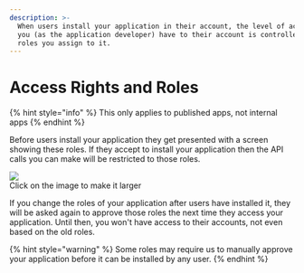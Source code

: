 ```yaml
---
description: >-
  When users install your application in their account, the level of access that
  you (as the application developer) have to their account is controlled by the
  roles you assign to it.
---
```


# Access Rights and Roles

{% hint style="info" %}
This only applies to published apps, not internal apps
{% endhint %}

Before users install your application they get presented with a screen showing these roles. If they accept to install your application then the API calls you can make will be restricted to those roles.

[![](http://help.spaces.nexudus.com/content/images/captures/access-request-en.png)](http://help.spaces.nexudus.com/content/images/captures/access-request-en.png)  
Click on the image to make it larger

If you change the roles of your application after users have installed it, they will be asked again to approve those roles the next time they access your application. Until then, you won't have access to their accounts, not even based on the old roles.

{% hint style="warning" %}
Some roles may require us to manually approve your application before it can be installed by any user.
{% endhint %}

